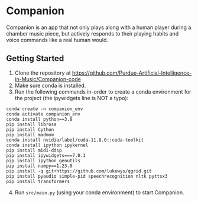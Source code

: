 # Companion
Companion is an app that not only plays along with a human player during a chamber music piece, but actively responds to their playing habits and voice commands like a real human would. 

## Getting Started
1. Clone the repository at https://github.com/Purdue-Artificial-Intelligence-in-Music/Companion-code
2. Make sure conda is installed. 
3. Run the following commands in-order to create a conda environment for the project (the ipywidgets line is NOT a typo):
```
conda create -n companion_env
conda activate companion_env
conda install python==3.8
pip install librosa
pip install Cython
pip install madmom
conda install nvidia/label/cuda-11.8.0::cuda-toolkit
conda install ipython ipykernel
pip install midi-ddsp
pip install ipywidgets===7.0.1
pip install ipython_genutils
pip install numpy==1.23.0
pip install -q git+https://github.com/lukewys/qgrid.git
pip install pyaudio simple-pid speechrecognition nltk pyttsx3
pip install transformers
```
4. Run ``src/main.py`` (using your conda environment) to start Companion.
